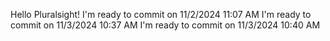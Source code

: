 Hello Pluralsight! I'm ready to commit on 11/2/2024 11:07 AM
I'm ready to commit on 11/3/2024 10:37 AM
I'm ready to commit on 11/3/2024 10:40 AM
